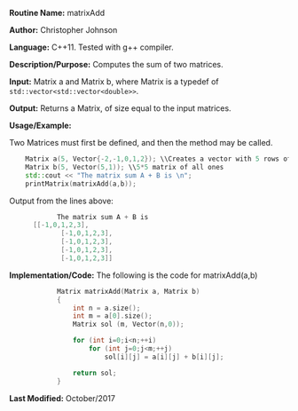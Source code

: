 **Routine Name:** matrixAdd

**Author:** Christopher Johnson

**Language:** C++11. Tested with g++ compiler.

**Description/Purpose:** 
Computes the sum of two matrices.

**Input:**
Matrix a and Matrix b, where Matrix is a typedef of `std::vector<std::vector<double>>`.

**Output:**
Returns a Matrix, of size equal to the input matrices.

**Usage/Example:**

Two Matrices must first be defined, and then the method may be called.
```C++
    Matrix a(5, Vector{-2,-1,0,1,2}); \\Creates a vector with 5 rows of [-2,-1,0,-1,-2]
    Matrix b(5, Vector(5,1)); \\5*5 matrix of all ones
    std::cout << "The matrix sum A + B is \n";
    printMatrix(matrixAdd(a,b));
```
Output from the lines above:
```c++
			The matrix sum A + B is
      [[-1,0,1,2,3],
			 [-1,0,1,2,3],
			 [-1,0,1,2,3],
			 [-1,0,1,2,3],
			 [-1,0,1,2,3]]
```


**Implementation/Code:** The following is the code for matrixAdd(a,b)
```c++
			Matrix matrixAdd(Matrix a, Matrix b)
			{
				int n = a.size();
				int m = a[0].size();
				Matrix sol (m, Vector(n,0));

				for (int i=0;i<n;++i)
					for (int j=0;j<m;++j)
						sol[i][j] = a[i][j] + b[i][j];

				return sol;
			}
```
**Last Modified:** October/2017
